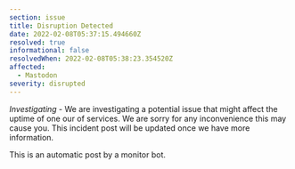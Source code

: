 ```yaml
---
section: issue
title: Disruption Detected
date: 2022-02-08T05:37:15.494660Z
resolved: true
informational: false
resolvedWhen: 2022-02-08T05:38:23.354520Z
affected:
  - Mastodon
severity: disrupted
---
```

*Investigating* - We are investigating a potential issue that might affect the uptime of one our of services. We are sorry for any inconvenience this may cause you. This incident post will be updated once we have more information.

This is an automatic post by a monitor bot.
        